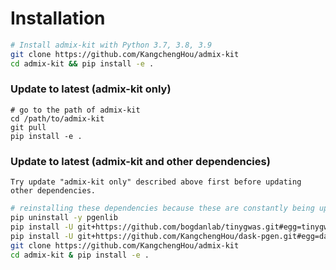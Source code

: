 # Installation

```bash
# Install admix-kit with Python 3.7, 3.8, 3.9
git clone https://github.com/KangchengHou/admix-kit
cd admix-kit && pip install -e .
```

### Update to latest (admix-kit only)
```
# go to the path of admix-kit
cd /path/to/admix-kit
git pull
pip install -e .
```

### Update to latest (admix-kit and other dependencies)
```{note}
Try update "admix-kit only" described above first before updating other dependencies.
```

```bash
# reinstalling these dependencies because these are constantly being updated
pip uninstall -y pgenlib
pip install -U git+https://github.com/bogdanlab/tinygwas.git#egg=tinygwas
pip install -U git+https://github.com/KangchengHou/dask-pgen.git#egg=dask-pgen
git clone https://github.com/KangchengHou/admix-kit
cd admix-kit & pip install -e .
```